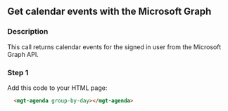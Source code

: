 <div id="headerDiv">

## Get calendar events with the Microsoft Graph

</div>

<div id="contentContainer">
<div id="leftSide">
  
### Description
This call returns calendar events for the signed in user from the Microsoft Graph API.

</div>

<div id="rightSide">

### Step 1

Add this code to your HTML page:

<div class="codeBlockHeader">
  
  <copy-button codeurl="https://raw.githubusercontent.com/pwa-builder/pwabuilder-snippits/master/src/graphCalendar/graphCalendar.html">
  </copy-button>
  
</div>

<div class="codeBlock">
 
```html
  <mgt-agenda group-by-day></mgt-agenda>
```

</div>


</div>

